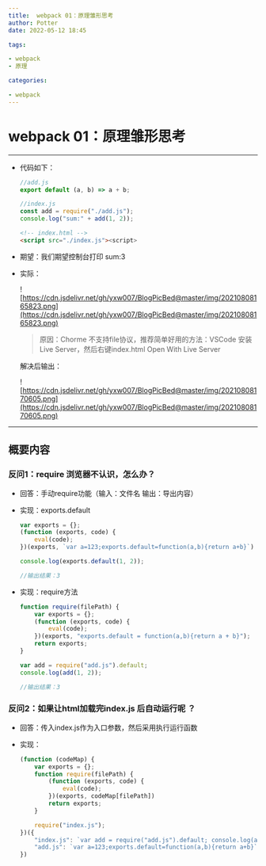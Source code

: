 ```yaml
---
title:  webpack 01：原理雏形思考
author: Potter
date: 2022-05-12 18:45

tags:

- webpack
- 原理

categories:

- webpack
---
```


# webpack 01：原理雏形思考

---

- 代码如下：

    ```jsx
    //add.js
    export default (a, b) => a + b;
    ```

    ```jsx
    //index.js
    const add = require("./add.js");
    console.log("sum:" + add(1, 2));
    ```

    ```html
    <!-- index.html -->
    <script src="./index.js"><script>
    ```

- 期望：我们期望控制台打印 sum:3
- 实际：

    ![https://cdn.jsdelivr.net/gh/yxw007/BlogPicBed@master/img/20210808165823.png](https://cdn.jsdelivr.net/gh/yxw007/BlogPicBed@master/img/20210808165823.png)

    > 原因：Chorme 不支持file协议，推荐简单好用的方法：VSCode 安装Live Server，然后右键index.html Open With Live Server
    >

    解决后输出：

    ![https://cdn.jsdelivr.net/gh/yxw007/BlogPicBed@master/img/20210808170605.png](https://cdn.jsdelivr.net/gh/yxw007/BlogPicBed@master/img/20210808170605.png)

---

## 概要内容

### 反问1：require 浏览器不认识，怎么办？

- 回答：手动require功能（输入：文件名  输出：导出内容）
- 实现：exports.default

    ```jsx
    var exports = {};
    (function (exports, code) {
        eval(code);
    })(exports, `var a=123;exports.default=function(a,b){return a+b}`)
    
    console.log(exports.default(1, 2));
    
    //输出结果：3
    ```

- 实现：require方法

    ```jsx
    function require(filePath) {
        var exports = {};
        (function (exports, code) {
            eval(code);
        })(exports, "exports.default = function(a,b){return a + b}");
        return exports;
    }
    
    var add = require("add.js").default;
    console.log(add(1, 2));
    
    //输出结果：3
    ```

### 反问2：如果让html加载完index.js 后自动运行呢 ？

- 回答：传入index.js作为入口参数，然后采用执行运行函数
- 实现：

    ```jsx
    (function (codeMap) {
        var exports = {};
        function require(filePath) {
            (function (exports, code) {
                eval(code);
            })(exports, codeMap[filePath])
            return exports;
        }
    
        require("index.js");
    })({
        "index.js": `var add = require("add.js").default; console.log(add(1,2));`,
        "add.js": `var a=123;exports.default=function(a,b){return a+b}`,
    })
    ```

